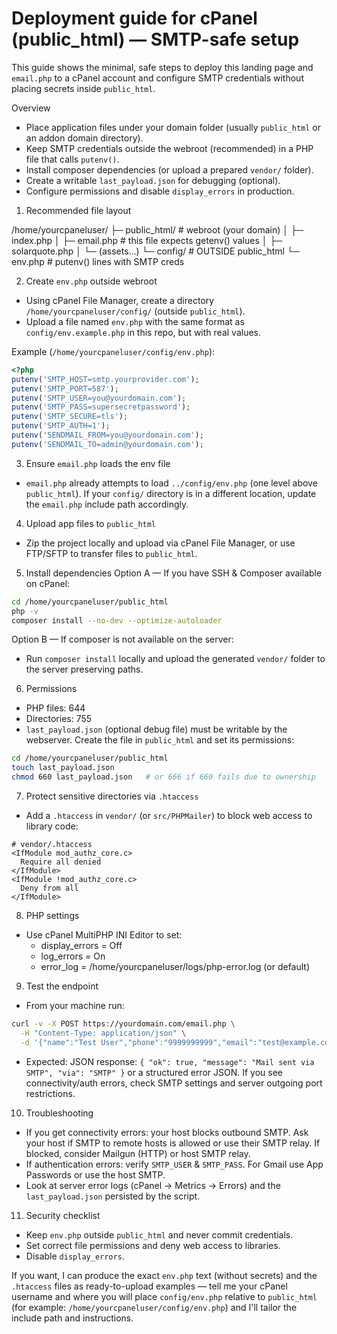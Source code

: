 # Deployment guide for cPanel (public_html) — SMTP-safe setup

This guide shows the minimal, safe steps to deploy this landing page and `email.php` to a cPanel account and configure SMTP credentials without placing secrets inside `public_html`.

Overview
- Place application files under your domain folder (usually `public_html` or an addon domain directory).
- Keep SMTP credentials outside the webroot (recommended) in a PHP file that calls `putenv()`.
- Install composer dependencies (or upload a prepared `vendor/` folder).
- Create a writable `last_payload.json` for debugging (optional).
- Configure permissions and disable `display_errors` in production.

1) Recommended file layout

/home/yourcpaneluser/
  ├─ public_html/                 # webroot (your domain)
  │   ├─ index.php
  │   ├─ email.php                # this file expects getenv() values
  │   ├─ solarquote.php
  │   └─ (assets...)
  └─ config/                      # OUTSIDE public_html
      └─ env.php                  # putenv() lines with SMTP creds

2) Create `env.php` outside webroot
- Using cPanel File Manager, create a directory `/home/yourcpaneluser/config/` (outside `public_html`).
- Upload a file named `env.php` with the same format as `config/env.example.php` in this repo, but with real values.

Example (`/home/yourcpaneluser/config/env.php`):
```php
<?php
putenv('SMTP_HOST=smtp.yourprovider.com');
putenv('SMTP_PORT=587');
putenv('SMTP_USER=you@yourdomain.com');
putenv('SMTP_PASS=supersecretpassword');
putenv('SMTP_SECURE=tls');
putenv('SMTP_AUTH=1');
putenv('SENDMAIL_FROM=you@yourdomain.com');
putenv('SENDMAIL_TO=admin@yourdomain.com');
```

3) Ensure `email.php` loads the env file
- `email.php` already attempts to load `../config/env.php` (one level above `public_html`). If your `config/` directory is in a different location, update the `email.php` include path accordingly.

4) Upload app files to `public_html`
- Zip the project locally and upload via cPanel File Manager, or use FTP/SFTP to transfer files to `public_html`.

5) Install dependencies
Option A — If you have SSH & Composer available on cPanel:
```bash
cd /home/yourcpaneluser/public_html
php -v
composer install --no-dev --optimize-autoloader
```
Option B — If composer is not available on the server:
- Run `composer install` locally and upload the generated `vendor/` folder to the server preserving paths.

6) Permissions
- PHP files: 644
- Directories: 755
- `last_payload.json` (optional debug file) must be writable by the webserver. Create the file in `public_html` and set its permissions:
```bash
cd /home/yourcpaneluser/public_html
touch last_payload.json
chmod 660 last_payload.json   # or 666 if 660 fails due to ownership
```

7) Protect sensitive directories via `.htaccess`
- Add a `.htaccess` in `vendor/` (or `src/PHPMailer`) to block web access to library code:
```
# vendor/.htaccess
<IfModule mod_authz_core.c>
  Require all denied
</IfModule>
<IfModule !mod_authz_core.c>
  Deny from all
</IfModule>
```

8) PHP settings
- Use cPanel MultiPHP INI Editor to set:
  - display_errors = Off
  - log_errors = On
  - error_log = /home/yourcpaneluser/logs/php-error.log (or default)

9) Test the endpoint
- From your machine run:
```bash
curl -v -X POST https://yourdomain.com/email.php \
  -H "Content-Type: application/json" \
  -d '{"name":"Test User","phone":"9999999999","email":"test@example.com","bill":"below-2000","type":"residential","whatsapp":1}'
```
- Expected: JSON response: `{ "ok": true, "message": "Mail sent via SMTP", "via": "SMTP" }` or a structured error JSON. If you see connectivity/auth errors, check SMTP settings and server outgoing port restrictions.

10) Troubleshooting
- If you get connectivity errors: your host blocks outbound SMTP. Ask your host if SMTP to remote hosts is allowed or use their SMTP relay. If blocked, consider Mailgun (HTTP) or host SMTP relay.
- If authentication errors: verify `SMTP_USER` & `SMTP_PASS`. For Gmail use App Passwords or use the host SMTP.
- Look at server error logs (cPanel → Metrics → Errors) and the `last_payload.json` persisted by the script.

11) Security checklist
- Keep `env.php` outside `public_html` and never commit credentials.
- Set correct file permissions and deny web access to libraries.
- Disable `display_errors`.

If you want, I can produce the exact `env.php` text (without secrets) and the `.htaccess` files as ready-to-upload examples — tell me your cPanel username and where you will place `config/env.php` relative to `public_html` (for example: `/home/yourcpaneluser/config/env.php`) and I'll tailor the include path and instructions.

